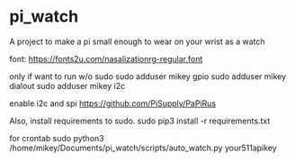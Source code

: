 # pi_watch
A project to make a pi small enough to wear on your wrist as a watch

font:
https://fonts2u.com/nasalizationrg-regular.font

only if want to run w/o sudo
sudo adduser mikey gpio
sudo adduser mikey dialout
sudo adduser mikey i2c

enable i2c and spi
https://github.com/PiSupply/PaPiRus

Also, install requirements to sudo. 
sudo pip3 install -r requirements.txt

for crontab
sudo python3 /home/mikey/Documents/pi_watch/scripts/auto_watch.py your511apikey
